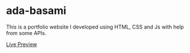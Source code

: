 # ada-basami
This is a portfolio website I developed using HTML, CSS and Js with help from some APIs.

[Live Preview](https://mokowz.github.io/ada-basami/)
